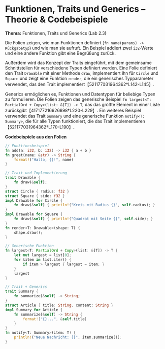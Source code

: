 # Funktionen, Traits und Generics – Theorie & Codebeispiele


**Thema:** Funktionen, Traits und Generics (Lab 2.3)

Die Folien zeigen, wie man Funktionen definiert (`fn name(params) -> Rückgabetyp`) und wie man sie aufruft. Ein Beispiel addiert zwei `i32`‑Werte und eine andere Funktion gibt eine Begrüßung zurück.

Außerdem wird das Konzept der Traits eingeführt, mit dem gemeinsame Schnittstellen für verschiedene Typen definiert werden. Eine Folie definiert den Trait `Drawable` mit einer Methode `draw`, implementiert ihn für `Circle` und `Square` und zeigt eine Funktion `render`, die ein generisches Typparameter verwendet, das den Trait implementiert【521177031964362†L142-L145】.

Generics ermöglichen es, Funktionen und Datentypen für beliebige Typen zu formulieren. Die Folien zeigen das generische Beispiel `fn largest<T: PartialOrd + Copy>(list: &[T]) -> T`, das das größte Element in einer Liste zurückgibt【417177216926898†L220-L229】. Ein weiteres Beispiel verwendet das Trait `Summary` und eine generische Funktion `notify<T: Summary>`, die für alle Typen funktioniert, die das Trait implementieren【521177031964362†L170-L190】.

**Codebeispiele aus den Folien**
```rust
// Funktionsbeispiel
fn add(a: i32, b: i32) -> i32 { a + b }
fn greet(name: &str) -> String {
    format!("Hallo, {}!", name)
}

// Trait und Implementierung
trait Drawable {
    fn draw(&self);
}
struct Circle { radius: f32 }
struct Square { side: f32 }
impl Drawable for Circle {
    fn draw(&self) { println!("Kreis mit Radius {}", self.radius); }
}
impl Drawable for Square {
    fn draw(&self) { println!("Quadrat mit Seite {}", self.side); }
}
fn render<T: Drawable>(shape: T) {
    shape.draw();
}

// Generische Funktion
fn largest<T: PartialOrd + Copy>(list: &[T]) -> T {
    let mut largest = list[0];
    for &item in list.iter() {
        if item > largest { largest = item; }
    }
    largest
}

// Trait + Generics
trait Summary {
    fn summarize(&self) -> String;
}
struct Article { title: String, content: String }
impl Summary for Article {
    fn summarize(&self) -> String {
        format!("{}...", &self.title)
    }
}
fn notify<T: Summary>(item: T) {
    println!("Neue Nachricht: {}", item.summarize());
}
```

